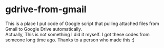 # gdrive-from-gmail
This is a place I put code of Google script that pulling attached files from Gmail to Google Drive automatically.  
Actually, This is not something I did it myself. I got these codes from someone long time ago. Thanks to a person who made this :)
